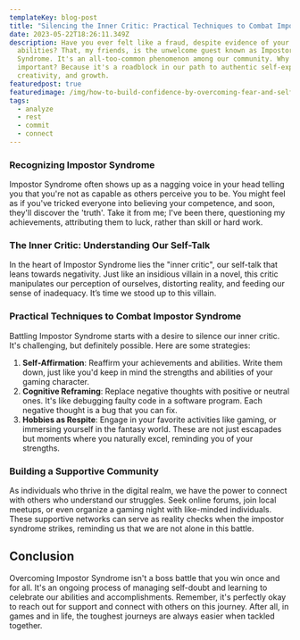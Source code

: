 ```yaml
---
templateKey: blog-post
title: "Silencing the Inner Critic: Practical Techniques to Combat Impostor Syndrome"
date: 2023-05-22T18:26:11.349Z
description: Have you ever felt like a fraud, despite evidence of your
  abilities? That, my friends, is the unwelcome guest known as Impostor
  Syndrome. It's an all-too-common phenomenon among our community. Why is this
  important? Because it's a roadblock in our path to authentic self-expression,
  creativity, and growth.
featuredpost: true
featuredimage: /img/how-to-build-confidence-by-overcoming-fear-and-self-doubt_banner.jpg
tags:
  - analyze
  - rest
  - commit
  - connect
---
```

### **Recognizing Impostor Syndrome**

Impostor Syndrome often shows up as a nagging voice in your head telling you that you're not as capable as others perceive you to be. You might feel as if you've tricked everyone into believing your competence, and soon, they'll discover the 'truth'. Take it from me; I've been there, questioning my achievements, attributing them to luck, rather than skill or hard work.

### **The Inner Critic: Understanding Our Self-Talk**

In the heart of Impostor Syndrome lies the "inner critic", our self-talk that leans towards negativity. Just like an insidious villain in a novel, this critic manipulates our perception of ourselves, distorting reality, and feeding our sense of inadequacy. It’s time we stood up to this villain.

### **Practical Techniques to Combat Impostor Syndrome**

Battling Impostor Syndrome starts with a desire to silence our inner critic. It's challenging, but definitely possible. Here are some strategies:

1. **Self-Affirmation**: Reaffirm your achievements and abilities. Write them down, just like you'd keep in mind the strengths and abilities of your gaming character.
2. **Cognitive Reframing**: Replace negative thoughts with positive or neutral ones. It's like debugging faulty code in a software program. Each negative thought is a bug that you can fix.
3. **Hobbies as Respite**: Engage in your favorite activities like gaming, or immersing yourself in the fantasy world. These are not just escapades but moments where you naturally excel, reminding you of your strengths.

### **Building a Supportive Community**

As individuals who thrive in the digital realm, we have the power to connect with others who understand our struggles. Seek online forums, join local meetups, or even organize a gaming night with like-minded individuals. These supportive networks can serve as reality checks when the impostor syndrome strikes, reminding us that we are not alone in this battle.

## **Conclusion**

Overcoming Impostor Syndrome isn't a boss battle that you win once and for all. It's an ongoing process of managing self-doubt and learning to celebrate our abilities and accomplishments. Remember, it's perfectly okay to reach out for support and connect with others on this journey. After all, in games and in life, the toughest journeys are always easier when tackled together.